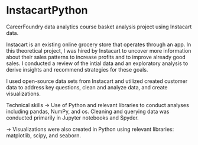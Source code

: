 # InstacartPython
CareerFoundry data analytics course basket analysis project using Instacart data.

Instacart is an existing online grocery store that operates through an app. In this theoretical project, I was hired by Instacart to uncover more information about their sales patterns to increase profits and to improve already good sales. I conducted a review of the intial data and an exploratory analysis to derive insights and recommend strategies for these goals.

I used open-source data sets from Instacart and utilized created customer data to address key questions, clean and analyze data, and create visualizations.

Technical skills
-> Use of Python and relevant libraries to conduct analyses including pandas, NumPy, and os. Cleaning and querying data was conducted primarily in Jupyter notebooks and Spyder.

-> Visualizations were also created in Python using relevant libraries: matplotlib, scipy, and seaborn.
